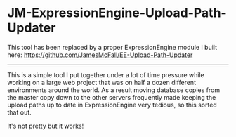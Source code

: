 JM-ExpressionEngine-Upload-Path-Updater
=======================================

This tool has been replaced by a proper ExpressionEngine module I built here: https://github.com/JamesMcFall/EE-Upload-Path-Updater

* * *

This is a simple tool I put together under a lot of time pressure while working on a large web project that was on half a dozen different environments around the world. As a result moving database copies from the master copy down to the other servers frequently made keeping the upload paths up to date in ExpressionEngine very tedious, so this sorted that out.

It's not pretty but it works!
